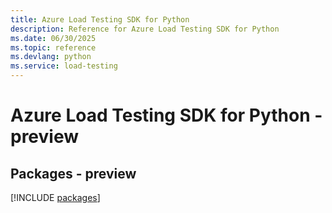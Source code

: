 ```yaml
---
title: Azure Load Testing SDK for Python
description: Reference for Azure Load Testing SDK for Python
ms.date: 06/30/2025
ms.topic: reference
ms.devlang: python
ms.service: load-testing
---
```

# Azure Load Testing SDK for Python - preview
## Packages - preview
[!INCLUDE [packages](load-testing-index.md)]